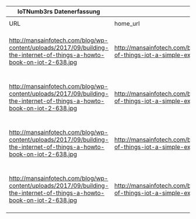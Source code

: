 |IoTNumb3rs Datenerfassung|||||||||||
| ---- | ---- | ---- | ---- | ---- | ---- | ---- | ---- | ---- | ---- | ---- |
||||||||||||
|URL|home_url|filename|device_class|device_count|market_class|market_volume|prognosis_year|publication_year|authorship_class|Dropbox folder|
|http://mansainfotech.com/blog/wp-content/uploads/2017/09/building-the-internet-of-things-a-howto-book-on-iot-2-638.jpg|http://mansainfotech.com/blog/internet-of-things-iot-a-simple-explanation/|file2_building-the-internet-of-things-a-howto-book-on-iot-2-638.jpg|generic IoT|6400000000|||2016|2017|Blogger|MariaMarg/20181122-2100|
|http://mansainfotech.com/blog/wp-content/uploads/2017/09/building-the-internet-of-things-a-howto-book-on-iot-2-638.jpg|http://mansainfotech.com/blog/internet-of-things-iot-a-simple-explanation/|file2_building-the-internet-of-things-a-howto-book-on-iot-2-638.jpg|generic IoT|50000000000|||2016|2017|Blogger|MariaMarg/20181122-2100|
|http://mansainfotech.com/blog/wp-content/uploads/2017/09/building-the-internet-of-things-a-howto-book-on-iot-2-638.jpg|http://mansainfotech.com/blog/internet-of-things-iot-a-simple-explanation/|file2_building-the-internet-of-things-a-howto-book-on-iot-2-638.jpg|||market smart home|60000000000|2020|2017|Blogger|MariaMarg/20181122-2100|
|http://mansainfotech.com/blog/wp-content/uploads/2017/09/building-the-internet-of-things-a-howto-book-on-iot-2-638.jpg|http://mansainfotech.com/blog/internet-of-things-iot-a-simple-explanation/|file2_building-the-internet-of-things-a-howto-book-on-iot-2-638.jpg|||market wearable devices|53000000000|2019|2017|Blogger|MariaMarg/20181122-2100|

